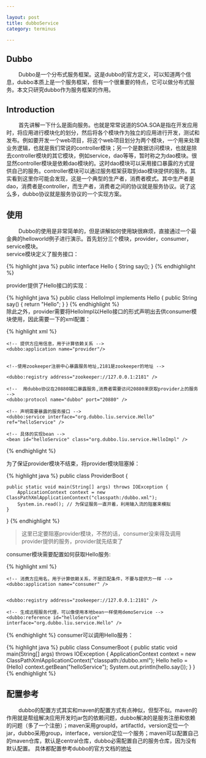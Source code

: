 ```yaml
---

layout: post
title: dubboService
category: terminus

---  
```


## Dubbo  

&#160;&#160;&#160;&#160;&#160;&#160;&#160;&#160;Dubbo是一个分布式服务框架。这是dubbo的官方定义，可以知道两个信息，dubbo本质上是一个服务框架，但有一个很重要的特点，它可以做分布式服务。本文只研究dubbo作为服务框架的作用。  

## Introduction  

&#160;&#160;&#160;&#160;&#160;&#160;&#160;&#160;首先讲解一下什么是面向服务。也就是常常说道的SOA.SOA是指在开发应用时，将应用进行模块化的划分，然后将各个模块作为独立的应用进行开发，测试和发布。例如要开发一个web项目，将这个web项目划分为两个模块，一个用来处理业务逻辑，也就是我们常说的controller模块；另一个是数据访问模块，也就是除去controller模块的其它模块，例如service，dao等等，暂时称之为dao模块。很显然controller模块是依赖dao模块的。这时dao模块可以采用接口暴露的方式提供自己的服务。controller模块可以通过服务框架获取到dao模块提供的服务。其实看到这里你可能会发现，这是一个典型的生产者，消费者模式。其中生产者是dao，消费者是controller，而生产者，消费者之间的协议就是服务协议。说了这么多，dubbo协议就是服务协议的一个实现方案。

## 使用  

&#160;&#160;&#160;&#160;&#160;&#160;&#160;&#160;Dubbo的使用是非常简单的，但是讲解如何使用缺很麻烦，直接通过一个最金典的helloworld例子进行演示。首先划分三个模块，provider，consumer，service模块。  
service模块定义了服务接口：  

{% highlight java %}
public interface Hello {
    String say();
}
{% endhighlight %}  

provider提供了Hello接口的实现：  

{% highlight java %}
public class HelloImpl implements Hello {
    public String say() {
        return "Hello";
    }
}
{% endhighlight %}  
除此之外，provider需要将HelloImpl以Hello接口的形式声明出去供consumer模块使用，因此需要一下的xml配置：  

{% highlight xml %}
<?xml version="1.0" encoding="UTF-8"?>
<beans xmlns="http://www.springframework.org/schema/beans"
       xmlns:xsi="http://www.w3.org/2001/XMLSchema-instance"
       xmlns:dubbo="http://code.alibabatech.com/schema/dubbo"
       xsi:schemaLocation="http://www.springframework.org/schema/beans
        http://www.springframework.org/schema/beans/spring-beans.xsd
        http://code.alibabatech.com/schema/dubbo
        http://code.alibabatech.com/schema/dubbo/dubbo.xsd
        ">



    <!-- 提供方应用信息，用于计算依赖关系 -->
    <dubbo:application name="provider"/>


    <!--使用zookeeper注册中心暴露服务地址,2181是zookeeper的地址 -->

    <dubbo:registry address="zookeeper://127.0.0.1:2181" />

    <!--  用dubbo协议在20880端口暴露服务,消费者需要访问20880来获取provider上的服务 -->
    <dubbo:protocol name="dubbo" port="20880" />

    <!-- 声明需要暴露的服务接口 -->
    <dubbo:service interface="org.dubbo.liu.service.Hello" ref="helloService" />

    <!-- 具体的实现bean -->
    <bean id="helloService" class="org.dubbo.liu.service.HelloImpl" />
</beans>
{% endhighlight %}  

为了保证provider模块不结束，将provider模块阻塞掉：  

{% highlight java %}
public class ProviderBoot {

    public static void main(String[] args) throws IOException {
        ApplicationContext context = new ClassPathXmlApplicationContext("classpath:/dubbo.xml");
        System.in.read(); // 为保证服务一直开着，利用输入流的阻塞来模拟
    }
}
{% endhighlight %}  

> 这里已定要阻塞provider模块，不然的话，consumer没来得及调用provider提供的服务，provider就先结束了  


consumer模块需要配置如何获取Hello服务:  

{% highlight xml %}
<?xml version="1.0" encoding="UTF-8"?>
<beans xmlns="http://www.springframework.org/schema/beans"
       xmlns:xsi="http://www.w3.org/2001/XMLSchema-instance" xmlns:dubbo="http://code.alibabatech.com/schema/dubbo"
       xsi:schemaLocation="http://www.springframework.org/schema/beans
        http://www.springframework.org/schema/beans/spring-beans.xsd
        http://code.alibabatech.com/schema/dubbo
        http://code.alibabatech.com/schema/dubbo/dubbo.xsd
        ">

    <!-- 消费方应用名，用于计算依赖关系，不是匹配条件，不要与提供方一样 -->
    <dubbo:application name="consumer" />


    <dubbo:registry address="zookeeper://127.0.0.1:2181" />

    <!-- 生成远程服务代理，可以像使用本地bean一样使用demoService -->
    <dubbo:reference id="helloService" interface="org.dubbo.liu.service.Hello" />


</beans>
{% endhighlight %}
consumer可以调用Hello服务：  

{% highlight java %}
public class ConsumerBoot {
    public static void main(String[] args) throws IOException {
        ApplicationContext context = new ClassPathXmlApplicationContext("classpath:/dubbo.xml");
        Hello hello = (Hello) context.getBean("helloService");
        System.out.println(hello.say());
    }
}
{% endhighlight %}  

## 配置参考  

&#160;&#160;&#160;&#160;&#160;&#160;&#160;&#160;dubbo的配置方式其实和maven的配置方式有点神似，但型不似。maven的作用就是帮组解决应用开发时jar包的依赖问题，dubbo解决的是服务注册和依赖的问题（多了一个注册）；maven采用groupId，artifactId，version定位一个jar，dubbo采用group，interface，version定位一个服务；maven可以配置自己的maven仓库，默认是central仓库，dubbo必需配置自己的服务仓库，因为没有默认配置。
具体都配置参考dubbo的官方文档的[地址](http://dubbo.io/User+Guide-zh.htm#UserGuide-zh-%E9%85%8D%E7%BD%AE%E5%8F%82%E8%80%83%E6%89%8B%E5%86%8C)